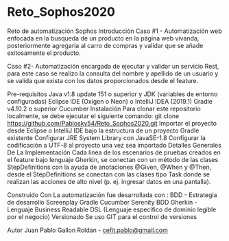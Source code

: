 # Reto_Sophos2020

Reto de automatización Sophos Introducción Caso #1 - Automatización web enfocada en la busqueda de un producto en la página web vivanda, posteriormente agregarla al carro de compras y validar que se añade exitosamente el producto.

Caso #2- Automatización encargada de ejecutar y validar un servicio Rest, para este caso se realizo la consulta del nombre y apellido de un usuario y se valida que exista con los datos proporcionados desde el feature.

Pre-requisitos Java v1.8 update 151 o superior y JDK (variables de entorno configuradas) Eclipse IDE (Oxigen o Neon) o IntelliJ IDEA (2019.1) Gradle v4.10.2 o superior Cucumber Instalación Para clonar este repositorio localmente, se debe ejecutar el siguiente comando: git clone https://github.com/Pablosky54/Reto_Sophos2020.git Importar el proyecto desde Eclipse o IntelliJ IDE bajo la estructura de un proyecto Gradle existente Configurar JRE System Library con JavaSE-1.8 Configurar la codificación a UTF-8 al proyecto una vez sea importado Detalles Generales De La Implementación Cada línea de los escenarios de pruebas creados en el feature bajo lenguaje Gherkin, se conectan con un método de las clases StepDefinitions con la ayuda de anotaciones @Given, @When y @Then, desde el StepDefinitions se conectan con las clases tipo Task donde se realizan las acciones de alto nivel (p. ej. ingresar datos en una pantalla).

Construido Con La automatización fue desarrollada con : BDD - Estrategia de desarrollo Screenplay Gradle Cucumber Serenity BDD Gherkin - Lenguaje Business Readable DSL (Lenguaje específico de dominio legible por el negocio) Versionado Se uso GIT para el control de versiones

Autor Juan Pablo Gallon Roldan - cefit.pablo@gmail.com

